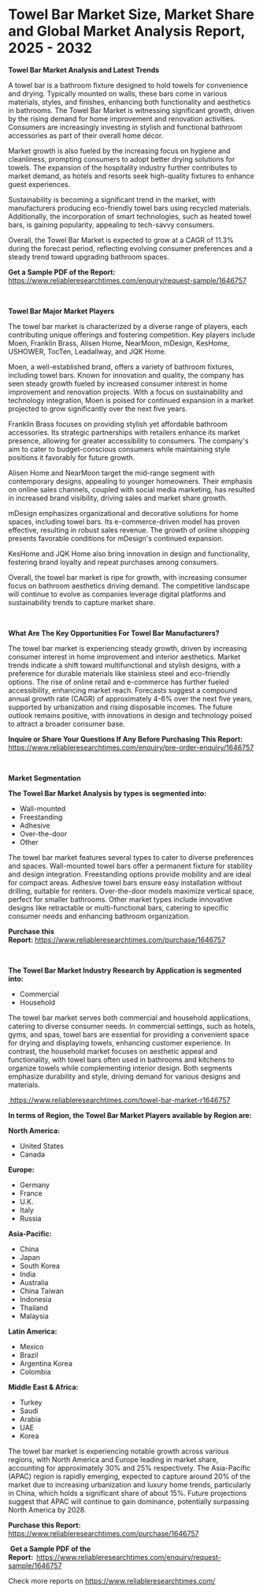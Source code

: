 <p><h1>Towel Bar Market Size, Market Share and Global Market Analysis Report, 2025 - 2032</h1></p><p><strong>Towel Bar Market Analysis and Latest Trends</strong></p>
<p><p>A towel bar is a bathroom fixture designed to hold towels for convenience and drying. Typically mounted on walls, these bars come in various materials, styles, and finishes, enhancing both functionality and aesthetics in bathrooms. The Towel Bar Market is witnessing significant growth, driven by the rising demand for home improvement and renovation activities. Consumers are increasingly investing in stylish and functional bathroom accessories as part of their overall home décor.</p><p>Market growth is also fueled by the increasing focus on hygiene and cleanliness, prompting consumers to adopt better drying solutions for towels. The expansion of the hospitality industry further contributes to market demand, as hotels and resorts seek high-quality fixtures to enhance guest experiences. </p><p>Sustainability is becoming a significant trend in the market, with manufacturers producing eco-friendly towel bars using recycled materials. Additionally, the incorporation of smart technologies, such as heated towel bars, is gaining popularity, appealing to tech-savvy consumers.</p><p>Overall, the Towel Bar Market is expected to grow at a CAGR of 11.3% during the forecast period, reflecting evolving consumer preferences and a steady trend toward upgrading bathroom spaces.</p></p>
<p><strong>Get a Sample PDF of the Report:&nbsp;</strong> <a href="https://www.reliableresearchtimes.com/enquiry/request-sample/1646757?utm_campaign=3028&utm_medium=2&utm_source=Github&utm_content=ia&utm_term=05042025&utm_id=towel-bar">https://www.reliableresearchtimes.com/enquiry/request-sample/1646757</a></p>
<p>&nbsp;</p>
<p><strong>Towel Bar Major Market Players</strong></p>
<p><p>The towel bar market is characterized by a diverse range of players, each contributing unique offerings and fostering competition. Key players include Moen, Franklin Brass, Alisen Home, NearMoon, mDesign, KesHome, USHOWER, TocTen, Leadallway, and JQK Home. </p><p>Moen, a well-established brand, offers a variety of bathroom fixtures, including towel bars. Known for innovation and quality, the company has seen steady growth fueled by increased consumer interest in home improvement and renovation projects. With a focus on sustainability and technology integration, Moen is poised for continued expansion in a market projected to grow significantly over the next five years.</p><p>Franklin Brass focuses on providing stylish yet affordable bathroom accessories. Its strategic partnerships with retailers enhance its market presence, allowing for greater accessibility to consumers. The company's aim to cater to budget-conscious consumers while maintaining style positions it favorably for future growth.</p><p>Alisen Home and NearMoon target the mid-range segment with contemporary designs, appealing to younger homeowners. Their emphasis on online sales channels, coupled with social media marketing, has resulted in increased brand visibility, driving sales and market share growth.</p><p>mDesign emphasizes organizational and decorative solutions for home spaces, including towel bars. Its e-commerce-driven model has proven effective, resulting in robust sales revenue. The growth of online shopping presents favorable conditions for mDesign's continued expansion.</p><p>KesHome and JQK Home also bring innovation in design and functionality, fostering brand loyalty and repeat purchases among consumers.</p><p>Overall, the towel bar market is ripe for growth, with increasing consumer focus on bathroom aesthetics driving demand. The competitive landscape will continue to evolve as companies leverage digital platforms and sustainability trends to capture market share.</p></p>
<p>&nbsp;</p>
<p><strong>What Are The Key Opportunities For Towel Bar Manufacturers?</strong></p>
<p><p>The towel bar market is experiencing steady growth, driven by increasing consumer interest in home improvement and interior aesthetics. Market trends indicate a shift toward multifunctional and stylish designs, with a preference for durable materials like stainless steel and eco-friendly options. The rise of online retail and e-commerce has further fueled accessibility, enhancing market reach. Forecasts suggest a compound annual growth rate (CAGR) of approximately 4-6% over the next five years, supported by urbanization and rising disposable incomes. The future outlook remains positive, with innovations in design and technology poised to attract a broader consumer base.</p></p>
<p><strong>Inquire or Share Your Questions If Any Before Purchasing This Report:</strong> <a href="https://www.reliableresearchtimes.com/enquiry/pre-order-enquiry/1646757?utm_campaign=3028&utm_medium=2&utm_source=Github&utm_content=ia&utm_term=05042025&utm_id=towel-bar">https://www.reliableresearchtimes.com/enquiry/pre-order-enquiry/1646757</a></p>
<p>&nbsp;</p>
<p><strong>Market Segmentation</strong></p>
<p><strong>The Towel Bar Market Analysis by types is segmented into:</strong></p>
<p><ul><li>Wall-mounted</li><li>Freestanding</li><li>Adhesive</li><li>Over-the-door</li><li>Other</li></ul></p>
<p><p>The towel bar market features several types to cater to diverse preferences and spaces. Wall-mounted towel bars offer a permanent fixture for stability and design integration. Freestanding options provide mobility and are ideal for compact areas. Adhesive towel bars ensure easy installation without drilling, suitable for renters. Over-the-door models maximize vertical space, perfect for smaller bathrooms. Other market types include innovative designs like retractable or multi-functional bars, catering to specific consumer needs and enhancing bathroom organization.</p></p>
<p><strong>Purchase this Report:&nbsp;</strong><a href="https://www.reliableresearchtimes.com/purchase/1646757?utm_campaign=3028&utm_medium=2&utm_source=Github&utm_content=ia&utm_term=05042025&utm_id=towel-bar">https://www.reliableresearchtimes.com/purchase/1646757</a></p>
<p>&nbsp;</p>
<p><strong>The Towel Bar Market Industry Research by Application is segmented into:</strong></p>
<p><ul><li>Commercial</li><li>Household</li></ul></p>
<p><p>The towel bar market serves both commercial and household applications, catering to diverse consumer needs. In commercial settings, such as hotels, gyms, and spas, towel bars are essential for providing a convenient space for drying and displaying towels, enhancing customer experience. In contrast, the household market focuses on aesthetic appeal and functionality, with towel bars often used in bathrooms and kitchens to organize towels while complementing interior design. Both segments emphasize durability and style, driving demand for various designs and materials.</p></p>
<p><a href="https://www.reliableresearchtimes.com/towel-bar-market-r1646757?utm_campaign=3028&utm_medium=2&utm_source=Github&utm_content=ia&utm_term=05042025&utm_id=towel-bar">&nbsp;https://www.reliableresearchtimes.com/towel-bar-market-r1646757</a></p>
<p><strong>In terms of Region, the Towel Bar Market Players available by Region are:</strong></p>
<p>
    <p> <strong> North America: </strong>
        <ul>
            <li>United States</li>
            <li>Canada</li>
        </ul>
        </p> 
    <p> <strong> Europe: </strong>
        <ul>
            <li>Germany</li>
            <li>France</li>
            <li>U.K.</li>
            <li>Italy</li>
            <li>Russia</li>
        </ul>
        </p> 
    <p> <strong> Asia-Pacific: </strong>
        <ul>
            <li>China</li>
            <li>Japan</li>
            <li>South Korea</li>
            <li>India</li>
            <li>Australia</li>
            <li>China Taiwan</li>
            <li>Indonesia</li>
            <li>Thailand</li>
            <li>Malaysia</li>
        </ul>
        </p> 
    <p> <strong> Latin America: </strong>
        <ul>
            <li>Mexico</li>
            <li>Brazil</li>
            <li>Argentina Korea</li>
            <li>Colombia</li>
        </ul>
        </p> 
    <p> <strong> Middle East & Africa: </strong>
        <ul>
            <li>Turkey</li>
            <li>Saudi</li>
            <li>Arabia</li>
            <li>UAE</li>
            <li>Korea</li>
        </ul>
    </p>
    </p>
<p><p>The towel bar market is experiencing notable growth across various regions, with North America and Europe leading in market share, accounting for approximately 30% and 25% respectively. The Asia-Pacific (APAC) region is rapidly emerging, expected to capture around 20% of the market due to increasing urbanization and luxury home trends, particularly in China, which holds a significant share of about 15%. Future projections suggest that APAC will continue to gain dominance, potentially surpassing North America by 2028.</p></p>
<p><strong>Purchase this Report: </strong><a href="https://www.reliableresearchtimes.com/purchase/1646757?utm_campaign=3028&utm_medium=2&utm_source=Github&utm_content=ia&utm_term=05042025&utm_id=towel-bar">https://www.reliableresearchtimes.com/purchase/1646757</a></p>
<p>&nbsp;<strong>Get a Sample PDF of the Report:&nbsp;&nbsp;</strong><a href="https://www.reliableresearchtimes.com/enquiry/request-sample/1646757?utm_campaign=3028&utm_medium=2&utm_source=Github&utm_content=ia&utm_term=05042025&utm_id=towel-bar">https://www.reliableresearchtimes.com/enquiry/request-sample/1646757</a></p>
<p><strong></strong></p>
<p>Check more reports on <a href="https://www.reliableresearchtimes.com/?utm_campaign=3028&utm_medium=2&utm_source=Github&utm_content=ia&utm_term=05042025&utm_id=towel-bar">https://www.reliableresearchtimes.com/</a></p>